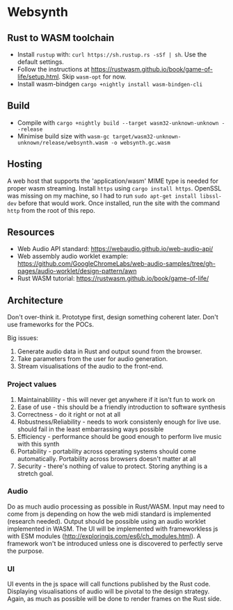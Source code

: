# Websynth

## Rust to WASM toolchain

* Install `rustup` with: `curl https://sh.rustup.rs -sSf | sh`. Use the default settings.
* Follow the instructions at https://rustwasm.github.io/book/game-of-life/setup.html. Skip `wasm-opt` for now.
* Install wasm-bindgen `cargo +nightly install wasm-bindgen-cli`

## Build

* Compile with `cargo +nightly build --target wasm32-unknown-unknown --release`
* Minimise build size with `wasm-gc target/wasm32-unknown-unknown/release/websynth.wasm -o websynth.gc.wasm`

## Hosting

A web host that supports the 'application/wasm' MIME type is needed for proper wasm streaming. Install `https` using `cargo install https`. OpenSSL was missing on my machine, so I had to run `sudo apt-get install libssl-dev` before that would work. Once installed, run the site with the command `http` from the root of this repo.

## Resources

* Web Audio API standard: https://webaudio.github.io/web-audio-api/
* Web assembly audio worklet example: https://github.com/GoogleChromeLabs/web-audio-samples/tree/gh-pages/audio-worklet/design-pattern/awn
* Rust WASM tutorial: https://rustwasm.github.io/book/game-of-life/

## Architecture

Don't over-think it. Prototype first, design something coherent later. Don't use frameworks for the POCs.

Big issues:

1. Generate audio data in Rust and output sound from the browser. 
1. Take parameters from the user for audio generation.
1. Stream visualisations of the audio to the front-end.

### Project values

1. Maintainablility - this will never get anywhere if it isn't fun to work on
1. Ease of use - this should be a friendly introduction to software synthesis
1. Correctness - do it right or not at all
1. Robustness/Reliability - needs to work consistenly enough for live use. should fail in the least embarrassing ways possible
1. Efficiency - performance should be good enough to perform live music with this synth
1. Portability - portability across operating systems should come automatically. Portability across browsers doesn't matter at all
1. Security - there's nothing of value to protect. Storing anything is a stretch goal.

### Audio

Do as much audio processing as possible in Rust/WASM. Input may need to come from js depending on how the web midi standard is implemented (research needed). Output should be possible using an audio worklet implemented in WASM. The UI will be implemented with frameworkless js with ESM modules (http://exploringjs.com/es6/ch_modules.html). A framework won't be introduced unless one is discovered to perfectly serve the purpose. 

### UI

UI events in the js space will call functions published by the Rust code. Displaying visualisations of audio will be pivotal to the design strategy. Again, as much as possible will be done to render frames on the Rust side. 
